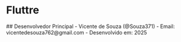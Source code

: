 # Fluttre 
 # #   D e s e n v o l v e d o r   P r i n c i p a l  
 -   * * V i c e n t e   d e   S o u z a * *   ( @ S o u z a 3 7 1 )  
 -   E m a i l :   v i c e n t e d e s o u z a 7 6 2 @ g m a i l . c o m  
 -   D e s e n v o l v i d o   e m :   2 0 2 5  
 